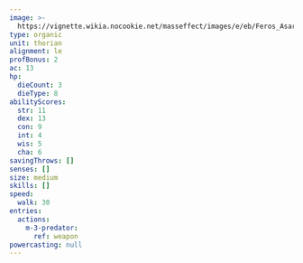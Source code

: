 ```yaml
---
image: >-
  https://vignette.wikia.nocookie.net/masseffect/images/e/eb/Feros_Asari_Clone_and_Thorian.png/revision/latest?cb=20090305015251
type: organic
unit: thorian
alignment: le
profBonus: 2
ac: 13
hp:
  dieCount: 3
  dieType: 8
abilityScores:
  str: 11
  dex: 13
  con: 9
  int: 4
  wis: 5
  cha: 6
savingThrows: []
senses: []
size: medium
skills: []
speed:
  walk: 30
entries:
  actions:
    m-3-predator:
      ref: weapon
powercasting: null
---
```

